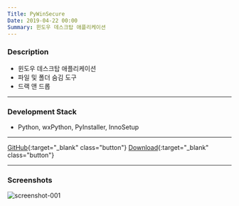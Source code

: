 ```yaml
---
Title: PyWinSecure
Date: 2019-04-22 00:00
Summary: 윈도우 데스크탑 애플리케이션
---
```


### Description

* 윈도우 데스크탑 애플리케이션
* 파일 및 폴더 숨김 도구
* 드랙 앤 드롭

---

### Development Stack

* Python, wxPython, PyInstaller, InnoSetup

---

[GitHub](https://github.com/peppy0510/PyWinSecure){:target="_blank" class="button"}
[Download](https://github.com/peppy0510/PyWinSecure/releases){:target="_blank" class="button"}

---

### Screenshots

![screenshot-001](https://user-images.githubusercontent.com/21299773/62962845-4c830880-bdef-11e9-8b0d-5fc3ad20f8b2.png)

